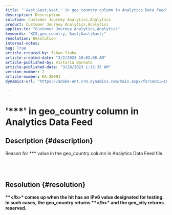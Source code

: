 ```yaml
---
title: "'&ast;&ast;&ast;' in geo_country column in Analytics Data Feed"
description: Description
solution: Customer Journey Analytics,Analytics
product: Customer Journey Analytics,Analytics
applies-to: "Customer Journey Analytics,Analytics"
keywords: "KCS,geo_country, &ast;&ast;&ast;"
resolution: Resolution
internal-notes: 
bug: True
article-created-by: Ishan Sinha
article-created-date: "3/2/2023 10:02:06 AM"
article-published-by: Victoria Barnato
article-published-date: "3/28/2023 1:32:35 AM"
version-number: 2
article-number: KA-20991
dynamics-url: "https://adobe-ent.crm.dynamics.com/main.aspx?forceUCI=1&pagetype=entityrecord&etn=knowledgearticle&id=0c34d748-e1b8-ed11-83fe-6045bd0065f9"

---
```

# '\*\*\*' in geo_country column in Analytics Data Feed

## Description {#description}

Reason for \*\*\* value in the geo_country column in Analytics Data Feed file.



<br> 

## Resolution {#resolution}

<b>\*\*\</b>* comes up when the hit has an IPv6 value designated for testing. In such cases, the geo_country returns <b>\*\*\</b>* and the geo_city returns <b>reserved</b>.
 

